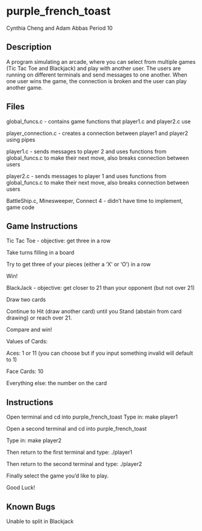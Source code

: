 # purple_french_toast

Cynthia Cheng and Adam Abbas 
Period 10 

## Description
A program simulating an arcade, where you can select from multiple games (Tic Tac Toe and Blackjack) and play with another user. The users are running on different terminals and send messages to one another. When one user wins the game, the connection is broken and the user can play another game. 

## Files
global_funcs.c - contains game functions that player1.c and player2.c use

player_connection.c - creates a connection between player1 and player2 using pipes 

player1.c - sends messages to player 2 and uses functions from global_funcs.c to make their next move, also breaks connection between users 

player2.c - sends messages to player 1 and uses functions from global_funcs.c to make their next move, also breaks connection between users 

BattleShip.c, Minesweeper, Connect 4 - didn’t have time to implement, game code

## Game Instructions

Tic Tac Toe - objective: get three in a row

Take turns filling in a board

Try to get three of your pieces (either a ‘X’ or ‘O’) in a row

Win! 

BlackJack - objective: get closer to 21 than your opponent (but not over 21)

Draw two cards 

Continue to Hit (draw another card) until you Stand (abstain from card drawing) or reach over 21. 

Compare and win!

Values of Cards:

Aces: 1 or 11 (you can choose but if you input something invalid will default to 1)

Face Cards: 10

Everything else: the number on the card


## Instructions

Open terminal and cd into purple_french_toast
Type in: make player1

Open a second terminal and cd into purple_french_toast

Type in: make player2

Then return to the first terminal and type: ./player1

Then return to the second terminal and type: ./player2

Finally select the game you’d like to play. 

Good Luck!

## Known Bugs
Unable to split in Blackjack 
